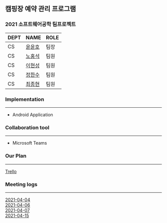 ## 캠핑장 예약 관리 프로그램
### 2021 소프트웨어공학 팀프로젝트

DEPT | NAME | ROLE
---| --- | ---
CS | [윤윤호](https://github.com/yun-yunho "@Yunho Yun") | 팀장
CS | [노홍석](https://github.com/nohsa97 "@Hongseok Roh") | 팀원
CS | [이현성](https://github.com/happiestlife "@Hyunsung Lee") | 팀원
CS | [정한수](https://github.com/8471919 "@Jeong-hansu") | 팀원
CS | [최종현](https://github.com/lun4-light "@Jong-hyun Choi") | 팀원

### Implementation
---
- Android Application

### Collaboration tool
---
- Microsoft Teams

### Our Plan
---
<a href="https://trello.com/b/6BtFPscC/smu-nolja" target="_blank">Trello</a>

### Meeting logs
---
[2021-04-04](./%ED%9A%8C%EC%9D%98%EB%A1%9D/20210404.md) <br/>
[2021-04-06](./%ED%9A%8C%EC%9D%98%EB%A1%9D/20200406.md) <br/>
[2021-04-07](./%ED%9A%8C%EC%9D%98%EB%A1%9D/20200407.md) <br/>
[2021-04-15](./%ED%9A%8C%EC%9D%98%EB%A1%9D/20200415.md) <br/>